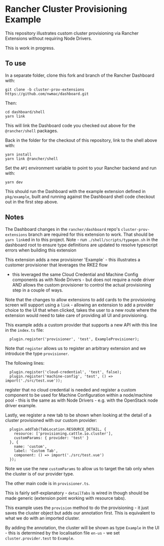 # Rancher Cluster Provisioning Example

This repository illustrates custom cluster provisioning via Rancher Extensions without requiring
Node Drivers.

This is work in progress.

## To use

In a separate folder, clone this fork and branch of the Rancher Dashboard with:

```
git clone -b cluster-prov-extensions https://github.com/nwmac/dashboard.git
```

Then:

```
cd dashboard/shell
yarn link
```

This will link the Dashboard code you checked out above for the `@rancher/shell` packages.

Back in the folder for the checkout of this repository, link to the shell above with:

```
yarn install
yarn link @rancher/shell
```

Set the `API` environment variable to point to your Rancher backend and run with:

```
yarn dev
```

This should run the Dashboard with the example extension defined in `pkg/example`, built and running
against the Dashboard shell code checkout out in the first step above.


## Notes

The Dashboard changes in the `rancher/dashboard` repo's `cluster-prov-extensions` branch are required for this extension to work. That
should be `yarn link`ed in to this project. Note - run `./shell/scripts/typegen.sh` in the dashboard root to ensure type definitions are
updated to resolve typescript errors when building this extension

This extension adds a new provisioner 'Example` - this illustrates a customer provisioner that leverages the RKE2 flow
- this leveraged the same Cloud Credential and Machine Config components as with Node Drivers - but does not
require a node driver AND allows the custom provisioner to control the actual provisioning step in a couple of ways.

Note that the changes to allow extensions to add cards to the provisioning screen will support using a `link` - allowing
an extension to add a provider choice to the UI that when clicked, takes the user to a new route where the extension
would need to take care of providing all UI and provisioning.

This example adds a custom provider that supports a new API with this line in the `index.ts` file:

```
  plugin.register('provisioner', 'test', ExampleProvisioner);
```

Note that `register` allows us to register an arbitrary extension and we introduce the type `provisioner`.

The following lines:

```
  plugin.register('cloud-credential', 'test', false);
  plugin.register('machine-config', 'test', () => import('./src/test.vue'));
```

register that no cloud credential is needed and register a custom component to be used for Machine Configuration within a node/machine pool - this
is the same as with Node Drivers - e.g. with the OpenStack node driver example. 

Lastly, we register a new tab to be shown when looking at the detail of a cluster provisioned with our custom provider:

```
  plugin.addTab(TabLocation.RESOURCE_DETAIL, {
    resource: ['provisioning.cattle.io.cluster'],
    customParams: { provider: 'test' }
  }, {
    name: 'custom',
    label: 'Custom Tab',
    component: () => import('./src/test.vue')
  });
```

Note we use the new `customParams` to allow us to target the tab only when the cluster is of our provider type.

The other main code is in `provisioner.ts`.

This is fairly self-explanatory - `detailTabs` is wired in though should be made generic (extension point working with resource tabs).

This example uses the `provision` method to do the provisioning - it just saves the cluster object but adds our annotation first. This is
equivalent to what we do with an imported cluster.

By adding the annotation, the cluster will be shown as type `Example` in the UI - this is determined by the localisation file `en-us` - we set
`cluster.provider.test` to `Example`.